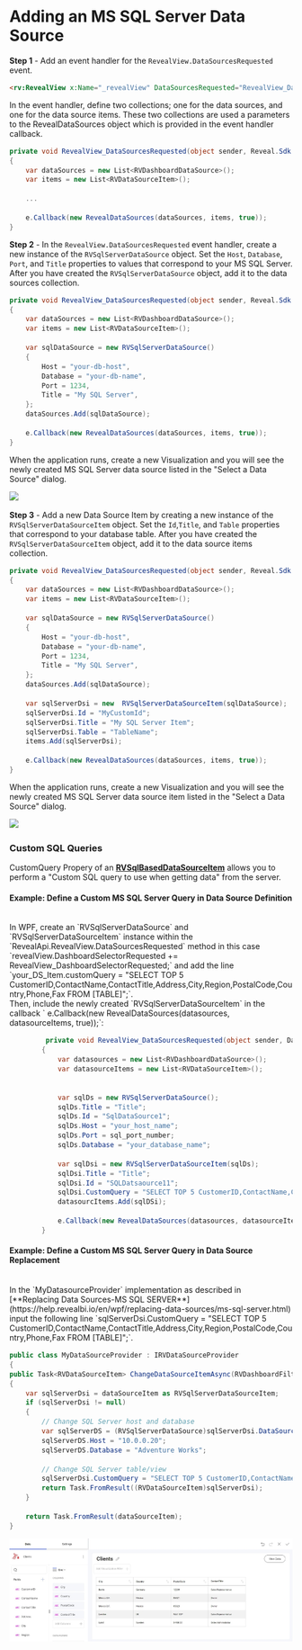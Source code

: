 # Adding an MS SQL Server Data Source

**Step 1** - Add an event handler for the `RevealView.DataSourcesRequested` event.

```html
<rv:RevealView x:Name="_revealView" DataSourcesRequested="RevealView_DataSourcesRequested" />
```

In the event handler, define two collections; one for the data sources, and one for the data source items. These two collections are used a parameters to the RevealDataSources object which is provided in the event handler callback.

```csharp
private void RevealView_DataSourcesRequested(object sender, Reveal.Sdk.DataSourcesRequestedEventArgs e)
{
    var dataSources = new List<RVDashboardDataSource>();
    var items = new List<RVDataSourceItem>();

    ...

    e.Callback(new RevealDataSources(dataSources, items, true));
}
```

**Step 2** - In the `RevealView.DataSourcesRequested` event handler, create a new instance of the `RVSqlServerDataSource` object. Set the `Host`, `Database`, `Port`, and `Title` properties to values that correspond to your MS SQL Server. After you have created the `RVSqlServerDataSource` object, add it to the data sources collection.

```csharp
private void RevealView_DataSourcesRequested(object sender, Reveal.Sdk.DataSourcesRequestedEventArgs e)
{
    var dataSources = new List<RVDashboardDataSource>();
    var items = new List<RVDataSourceItem>();

    var sqlDataSource = new RVSqlServerDataSource()
    {
        Host = "your-db-host",
        Database = "your-db-name",
        Port = 1234,
        Title = "My SQL Server",
    };
    dataSources.Add(sqlDataSource);

    e.Callback(new RevealDataSources(dataSources, items, true));
}
```

When the application runs, create a new Visualization and you will see the newly created MS SQL Server data source listed in the "Select a Data Source" dialog.

![](images/ms-sql-server-data-source.jpg)

**Step 3** - Add a new Data Source Item by creating a new instance of the `RVSqlServerDataSourceItem` object. Set the `Id`,`Title`, and `Table` properties that correspond to your database table. After you have created the `RVSqlServerDataSourceItem` object, add it to the data source items collection.

```csharp
private void RevealView_DataSourcesRequested(object sender, Reveal.Sdk.DataSourcesRequestedEventArgs e)
{
    var dataSources = new List<RVDashboardDataSource>();
    var items = new List<RVDataSourceItem>();

    var sqlDataSource = new RVSqlServerDataSource()
    {
        Host = "your-db-host",
        Database = "your-db-name",
        Port = 1234,
        Title = "My SQL Server",
    };
    dataSources.Add(sqlDataSource);

    var sqlServerDsi = new  RVSqlServerDataSourceItem(sqlDataSource);
    sqlServerDsi.Id = "MyCustomId";
    sqlServerDsi.Title = "My SQL Server Item";
    sqlServerDsi.Table = "TableName";    
    items.Add(sqlServerDsi);

    e.Callback(new RevealDataSources(dataSources, items, true));
}
```

When the application runs, create a new Visualization and you will see the newly created MS SQL Server data source item listed in the "Select a Data Source" dialog.

![](images/ms-sql-server-data-source-item.jpg)


### Custom SQL Queries


CustomQuery Propery of an [**RVSqlBasedDataSourceItem**](https://help.revealbi.io/api/aspnet/latest/Reveal.Sdk.RVSqlBasedDataSourceItem.html#properties) allows you to perform a "Custom SQL query to use when getting data" from the server.

#### **Example: Define a Custom MS SQL Server Query in Data Source Definition** 
<br>
In WPF, create an `RVSqlServerDataSource` and `RVSqlServerDataSourceItem` instance within the `RevealApi.RevealView.DataSourcesRequested` method in this case `revealView.DashboardSelectorRequested += RevealView_DashboardSelectorRequested;` and add the line `your_DS_Item.customQuery = "SELECT TOP 5 CustomerID,ContactName,ContactTitle,Address,City,Region,PostalCode,Country,Phone,Fax FROM [TABLE]";`.
<br>
Then, include the newly created `RVSqlServerDataSourceItem` in the callback ` e.Callback(new RevealDataSources(datasources, datasourceItems, true));`:

```csharp
         private void RevealView_DataSourcesRequested(object sender, DataSourcesRequestedEventArgs e)
        {
            var datasources = new List<RVDashboardDataSource>();
            var datasourceItems = new List<RVDataSourceItem>();


            var sqlDs = new RVSqlServerDataSource();
            sqlDs.Title = "Title";
            sqlDs.Id = "SqlDataSource1";
            sqlDs.Host = "your_host_name";
            sqlDs.Port = sql_port_number;
            sqlDs.Database = "your_database_name";

            var sqlDsi = new RVSqlServerDataSourceItem(sqlDs);
            sqlDsi.Title = "Title";
            sqlDsi.Id = "SQLDatsaource11";
            sqlDsi.CustomQuery = "SELECT TOP 5 CustomerID,ContactName,ContactTitle,Address,City,Region,PostalCode,Country,Phone,Fax FROM Customers";
			datasourcItems.Add(sqlDSi);
          
            e.Callback(new RevealDataSources(datasources, datasourceItems, true));
        }
```

#### **Example: Define a Custom MS SQL Server Query in Data Source Replacement** 
<br>
In the `MyDatasourceProvider` implementation as described in [**Replacing Data Sources-MS SQL SERVER**](https://help.revealbi.io/en/wpf/replacing-data-sources/ms-sql-server.html) input the following line `sqlServerDsi.CustomQuery = "SELECT TOP 5 CustomerID,ContactName,ContactTitle,Address,City,Region,PostalCode,Country,Phone,Fax FROM [TABLE]";`.

```csharp
public class MyDataSourceProvider : IRVDataSourceProvider
{
public Task<RVDataSourceItem> ChangeDataSourceItemAsync(RVDashboardFilter filter, RVDataSourceItem dataSourceItem)
{
    var sqlServerDsi = dataSourceItem as RVSqlServerDataSourceItem;
    if (sqlServerDsi != null)
    {
        // Change SQL Server host and database
        var sqlServerDS = (RVSqlServerDataSource)sqlServerDsi.DataSource;
        sqlServerDS.Host = "10.0.0.20";
        sqlServerDS.Database = "Adventure Works";

        // Change SQL Server table/view
		sqlServerDsi.CustomQuery = "SELECT TOP 5 CustomerID,ContactName,ContactTitle,Address,City,Region,PostalCode,Country,Phone,Fax FROM [TABLE]";
        return Task.FromResult((RVDataSourceItem)sqlServerDsi);
    }

    return Task.FromResult(dataSourceItem);
}
```

![](images/custom-query-web.jpg)